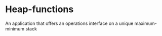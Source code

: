 # Heap-functions
An application that offers an operations interface on a unique maximum-minimum stack
